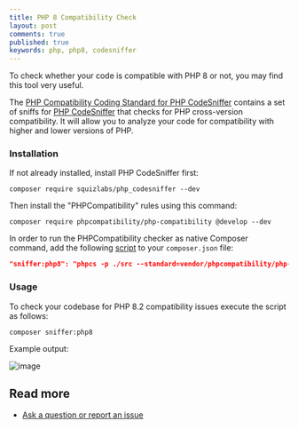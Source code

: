 ```yaml
---
title: PHP 8 Compatibility Check
layout: post
comments: true
published: true
keywords: php, php8, codesniffer
---
```


To check whether your code is compatible with PHP 8 or not, you may find this tool very useful.

The [PHP Compatibility Coding Standard for PHP CodeSniffer](https://github.com/PHPCompatibility/PHPCompatibility)
contains a set of sniffs for [PHP CodeSniffer](https://github.com/squizlabs/PHP_CodeSniffer) 
that checks for PHP cross-version compatibility. 
It will allow you to analyze your code for compatibility with higher and lower versions of PHP.

### Installation

If not already installed, install PHP CodeSniffer first:

```
composer require squizlabs/php_codesniffer --dev
```

Then install the "PHPCompatibility" rules using this command:

```
composer require phpcompatibility/php-compatibility @develop --dev
```

In order to run the PHPCompatibility checker as native Composer command,
add the following [script](https://getcomposer.org/doc/articles/scripts.md#writing-custom-commands)
to your `composer.json` file:

```json
"sniffer:php8": "phpcs -p ./src --standard=vendor/phpcompatibility/php-compatibility/PHPCompatibility --runtime-set testVersion 8.2"
```

### Usage

To check your codebase for PHP 8.2 compatibility issues execute the script as follows:

```
composer sniffer:php8
```

Example output:

![image](https://user-images.githubusercontent.com/781074/102933727-181f6200-44a3-11eb-8028-a08d32d08ba0.png)

## Read more

* [Ask a question or report an issue](https://github.com/odan/support/issues/new)
